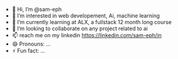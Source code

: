 - 👋 Hi, I’m @sam-eph
- 👀 I’m interested in web developement, Ai, machine learning
- 🌱 I’m currently learning at ALX, a fullstack 12 month long course
- 💞️ I’m looking to collaborate on any project related to ai
- 📫 reach me on my linkedin https://linkedin.com/sam-eph/in
- 😄 Pronouns: ...
- ⚡ Fun fact: ...

<!---
sam-eph/sam-eph is a ✨ special ✨ repository because its `README.md` (this file) appears on your GitHub profile.
You can click the Preview link to take a look at your changes.
--->
